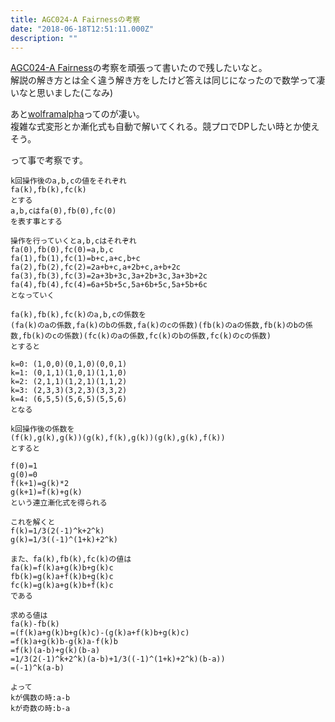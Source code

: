 ```yaml
---
title: AGC024-A Fairnessの考察
date: "2018-06-18T12:51:11.000Z"
description: ""
---
```


[AGC024-A Fairness](https://beta.atcoder.jp/contests/agc024/tasks/agc024_a)の考察を頑張って書いたので残したいなと。  
解説の解き方とは全く違う解き方をしたけど答えは同じになったので数学って凄いなと思いました(こなみ)

あと[wolframalpha](http://www.wolframalpha.com/)ってのが凄い。  
複雑な式変形とか漸化式も自動で解いてくれる。競プロでDPしたい時とか使えそう。

って事で考察です。


```
k回操作後のa,b,cの値をそれぞれ
fa(k),fb(k),fc(k)
とする
a,b,cはfa(0),fb(0),fc(0)
を表す事とする

操作を行っていくとa,b,cはそれぞれ
fa(0),fb(0),fc(0)=a,b,c
fa(1),fb(1),fc(1)=b+c,a+c,b+c
fa(2),fb(2),fc(2)=2a+b+c,a+2b+c,a+b+2c
fa(3),fb(3),fc(3)=2a+3b+3c,3a+2b+3c,3a+3b+2c
fa(4),fb(4),fc(4)=6a+5b+5c,5a+6b+5c,5a+5b+6c
となっていく

fa(k),fb(k),fc(k)のa,b,cの係数を
(fa(k)のaの係数,fa(k)のbの係数,fa(k)のcの係数)(fb(k)のaの係数,fb(k)のbの係数,fb(k)のcの係数)(fc(k)のaの係数,fc(k)のbの係数,fc(k)のcの係数)
とすると

k=0: (1,0,0)(0,1,0)(0,0,1)
k=1: (0,1,1)(1,0,1)(1,1,0)
k=2: (2,1,1)(1,2,1)(1,1,2)
k=3: (2,3,3)(3,2,3)(3,3,2)
k=4: (6,5,5)(5,6,5)(5,5,6)
となる

k回操作後の係数を
(f(k),g(k),g(k))(g(k),f(k),g(k))(g(k),g(k),f(k))
とすると

f(0)=1
g(0)=0
f(k+1)=g(k)*2
g(k+1)=f(k)+g(k)
という連立漸化式を得られる

これを解くと
f(k)=1/3(2(-1)^k+2^k)
g(k)=1/3((-1)^(1+k)+2^k)

また、fa(k),fb(k),fc(k)の値は
fa(k)=f(k)a+g(k)b+g(k)c
fb(k)=g(k)a+f(k)b+g(k)c
fc(k)=g(k)a+g(k)b+f(k)c
である

求める値は
fa(k)-fb(k)
=(f(k)a+g(k)b+g(k)c)-(g(k)a+f(k)b+g(k)c)
=f(k)a+g(k)b-g(k)a-f(k)b
=f(k)(a-b)+g(k)(b-a)
=1/3(2(-1)^k+2^k)(a-b)+1/3((-1)^(1+k)+2^k)(b-a))
=(-1)^k(a-b)

よって
kが偶数の時:a-b
kが奇数の時:b-a
```